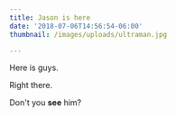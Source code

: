 ```yaml
---
title: Jason is here
date: '2018-07-06T14:56:54-06:00'
thumbnail: /images/uploads/ultraman.jpg

---
```

Here is guys.

Right there. 

Don't you **see** him?
